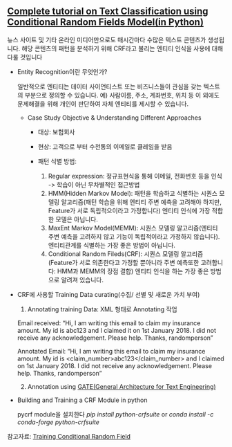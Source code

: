 ## [Complete tutorial on Text Classification using Conditional Random Fields Model(in Python)](https://www.analyticsvidhya.com/blog/2018/08/nlp-guide-conditional-random-fields-text-classification/)

뉴스 사이트 및 기타 온라인 미디어만으로도 매시간마다 수많은 텍스트 콘텐츠가 생성됩니다. 
해당 콘텐츠의 패턴을 분석하기 위해 CRF라고 불리는 엔티티 인식을 사용에 대해 다룰 것입니다

* Entity Recognition이란 무엇인가?

  일반적으로 엔티티는 데이터 사이언티스트 또는 비즈니스들이 관심을 갖는 텍스트의 부분으로 정의할 수 있습니다. 
  예) 사람이름, 주소, 계좌번호, 위치 등
  이 외에도 문제해결을 위해 개인이 판단하여 자체 엔티티를 제시할 수 있습니다.
  
  * Case Study Objective & Understanding Different Approaches
  
    * 대상: 보험회사
    * 현상: 고객으로 부터 수천통의 이메일로 클레임을 받음
    * 패턴 식별 방법:
      
      1. Regular expression: 정규표현식을 통해 이메일, 전화번호 등을 인식 -> 학습이 아닌 무차별적인 접근방법
      2. HMM(Hidden Markov Model): 패턴을 학습하고 식별하는 시퀀스 모델링 알고리즘(패턴 학습을 위해 엔티티 주변 예측을 고려해야 하지만, Feature가 서로 독립적으이라고 가정합니다) 엔티티 인식에 가장 적합한 모델은 아닙니다.
      3. MaxEnt Markov Model(MEMM): 시퀀스 모델링 알고리즘(엔티티 주변 예측을 고려하지 않고 기능이 독립적이라고 가정하지 않습니다). 엔티티관계를 식별하는 가장 좋은 방법이 아닙니다. 
      4. Conditional Random Fileds(CRF): 시퀀스 모델링 알고리즘(Feature가 서로 의존한다고 가정할 뿐아니라 주변 예측또한 고려합니다: HMM과 MEMM의 장점 결합) 엔티티 인식을 하는 가장 좋은 방법으로 알려져 있습니다.

* CRF에 사용할 Training Data curating(수집/ 선별 및 새로운 가치 부여)

  1. Annotating training Data: XML 형태로 Annotating 작업 
  
    Email received:
      “Hi,
      I am writing this email to claim my insurance amount. My id is abc123 and I claimed it on 1st January 2018. I did not receive any acknowledgement. Please help.
      Thanks,
      randomperson”

    Annotated Email:
      “<document>Hi, I am writing this email to claim my insurance amount. My id is <claim_number>abc123</claim_number> and I claimed on 1st January 2018. I did not receive any acknowledgement. Please help. Thanks, <claimant>randomperson</claimant></document>”
      
  2. Annotation using [GATE(General Architecture for Text Engineering)](https://gate.ac.uk/download/#latest)


* Building and Training a CRF Module in python

  pycrf module을 설치한다 *pip install python-crfsuite* or *conda install -c conda-forge python-crfsuite*
  



참고자료: [Training Conditional Random Field](https://www.lewuathe.com/machine%20learning/crf/conditional-random-field.html)
